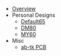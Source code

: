 * [Overview](/)
* Personal Designs
    * [Default65](/PersonalDesigns/Default65.md)
    * [DM80](/PersonalDesigns/DM80.md)
    * [MY60](/PersonalDesigns/MY60.md)
* Misc 
    * [ab-tk PCB](/Misc/ab-tk.md)
<!-- * [Builds](/Builds/)
    * MX
        * [Purple Keyboard](/Builds/MX/PurpleKeyboard.md)
    * Topre
        * [XRF](/Builds/Topre/XRF.md)
     -->
